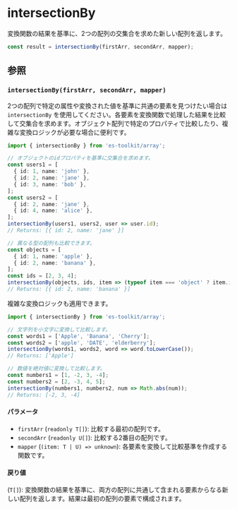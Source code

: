 # intersectionBy

変換関数の結果を基準に、2つの配列の交集合を求めた新しい配列を返します。

```typescript
const result = intersectionBy(firstArr, secondArr, mapper);
```

## 参照

### `intersectionBy(firstArr, secondArr, mapper)`

2つの配列で特定の属性や変換された値を基準に共通の要素を見つけたい場合は `intersectionBy` を使用してください。各要素を変換関数で処理した結果を比較して交集合を求めます。オブジェクト配列で特定のプロパティで比較したり、複雑な変換ロジックが必要な場合に便利です。

```typescript
import { intersectionBy } from 'es-toolkit/array';

// オブジェクトのidプロパティを基準に交集合を求めます。
const users1 = [
  { id: 1, name: 'john' },
  { id: 2, name: 'jane' },
  { id: 3, name: 'bob' },
];
const users2 = [
  { id: 2, name: 'jane' },
  { id: 4, name: 'alice' },
];
intersectionBy(users1, users2, user => user.id);
// Returns: [{ id: 2, name: 'jane' }]

// 異なる型の配列も比較できます。
const objects = [
  { id: 1, name: 'apple' },
  { id: 2, name: 'banana' },
];
const ids = [2, 3, 4];
intersectionBy(objects, ids, item => (typeof item === 'object' ? item.id : item));
// Returns: [{ id: 2, name: 'banana' }]
```

複雑な変換ロジックも適用できます。

```typescript
import { intersectionBy } from 'es-toolkit/array';

// 文字列を小文字に変換して比較します。
const words1 = ['Apple', 'Banana', 'Cherry'];
const words2 = ['apple', 'DATE', 'elderberry'];
intersectionBy(words1, words2, word => word.toLowerCase());
// Returns: ['Apple']

// 数値を絶対値に変換して比較します。
const numbers1 = [1, -2, 3, -4];
const numbers2 = [2, -3, 4, 5];
intersectionBy(numbers1, numbers2, num => Math.abs(num));
// Returns: [-2, 3, -4]
```

#### パラメータ

- `firstArr` (`readonly T[]`): 比較する最初の配列です。
- `secondArr` (`readonly U[]`): 比較する2番目の配列です。
- `mapper` (`(item: T | U) => unknown`): 各要素を変換して比較基準を作成する関数です。

#### 戻り値

(`T[]`): 変換関数の結果を基準に、両方の配列に共通して含まれる要素からなる新しい配列を返します。結果は最初の配列の要素で構成されます。
